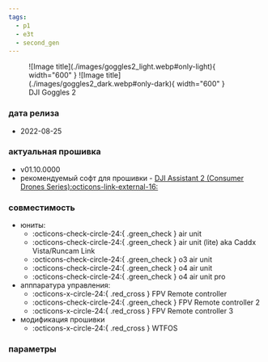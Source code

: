 ```yaml
---
tags:
  - p1
  - e3t
  - second_gen
---
```


<figure markdown="span">
  ![Image title](./images/goggles2_light.webp#only-light){ width="600" }
  ![Image title](./images/goggles2_dark.webp#only-dark){ width="600" }
  <figcaption>DJI Goggles 2</figcaption>
</figure>

### дата релиза
- 2022-08-25

### актуальная прошивка
- v01.10.0000
- рекомендуемый софт для прошивки - <a href="https://www.dji.com/downloads/softwares/dji-assistant-2-consumer-drones-series" target="_blank">DJI Assistant 2 (Consumer Drones Series):octicons-link-external-16:</a>

### совместимость
* юниты:
    * :octicons-check-circle-24:{ .green_check } air unit
    * :octicons-check-circle-24:{ .green_check } air unit (lite) aka Caddx Vista/Runcam Link
    * :octicons-check-circle-24:{ .green_check } o3 air unit
    * :octicons-check-circle-24:{ .green_check } o4 air unit
    * :octicons-check-circle-24:{ .green_check } o4 air unit pro
* апппаратура управления:
    * :octicons-x-circle-24:{ .red_cross } FPV Remote controller 
    * :octicons-check-circle-24:{ .green_check } FPV Remote controller 2
    * :octicons-x-circle-24:{ .red_cross } FPV Remote controller 3
* модификация прошивки
    * :octicons-x-circle-24:{ .red_cross } WTFOS

### параметры
